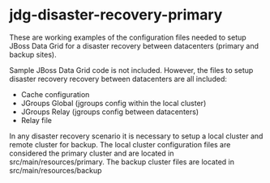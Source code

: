 jdg-disaster-recovery-primary
=============================

These are working examples of the configuration files needed to setup JBoss Data Grid for a disaster recovery between datacenters (primary and backup sites).

Sample JBoss Data Grid code is not included. However, the files to setup disaster recovery recovery between datacenters are all included:
- Cache configuration
- JGroups Global (jgroups config within the local cluster)
- JGroups Relay (jgroups config between datacenters)
- Relay file

In any disaster recovery scenario it is necessary to setup a local cluster and remote cluster for backup. The local cluster configuration files are considered the primary cluster and are located in src/main/resources/primary. The backup cluster files are located in src/main/resources/backup
